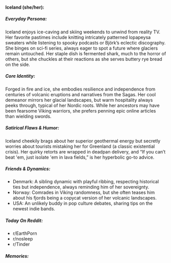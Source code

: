 #### Iceland (she/her):

##### Everyday Persona:

Iceland enjoys ice-caving and skiing weekends to unwind from reality TV. Her favorite pastimes include knitting intricately patterned lopapeysa sweaters while listening to spooky podcasts or Björk’s eclectic discography. She binges on sci-fi series, always eager to spot a future where glaciers remain untouched. Her staple dish is fermented shark, much to the horror of others, but she chuckles at their reactions as she serves buttery rye bread on the side.

##### Core Identity:

Forged in fire and ice, she embodies resilience and independence from centuries of volcanic eruptions and narratives from the Sagas. Her cool demeanor mirrors her glacial landscapes, but warm hospitality always peeks through, typical of her Nordic roots. While her ancestors may have been fearsome Viking warriors, she prefers penning epic online articles than wielding swords.

##### Satirical Flaws & Humor:

Iceland cheekily brags about her superior geothermal energy but secretly worries about tourists mistaking her for Greenland (a classic existential crisis). Her quirky retorts are wrapped in deadpan delivery, and “If you can’t beat 'em, just isolate 'em in lava fields,” is her hyperbolic go-to advice.

##### Friends & Dynamics:

- Denmark: A sibling dynamic with playful ribbing, respecting historical ties but independence, always reminding him of her sovereignty.
- Norway: Comrades in Viking randomness, but she often teases him about his fjords being a copycat version of her volcanic landscapes. 
- USA: An unlikely buddy in pop culture debates, sharing tips on the newest indie bands.

##### Today On Reddit:

- r/EarthPorn
- r/nosleep
- r/Tinder

##### Memories:

